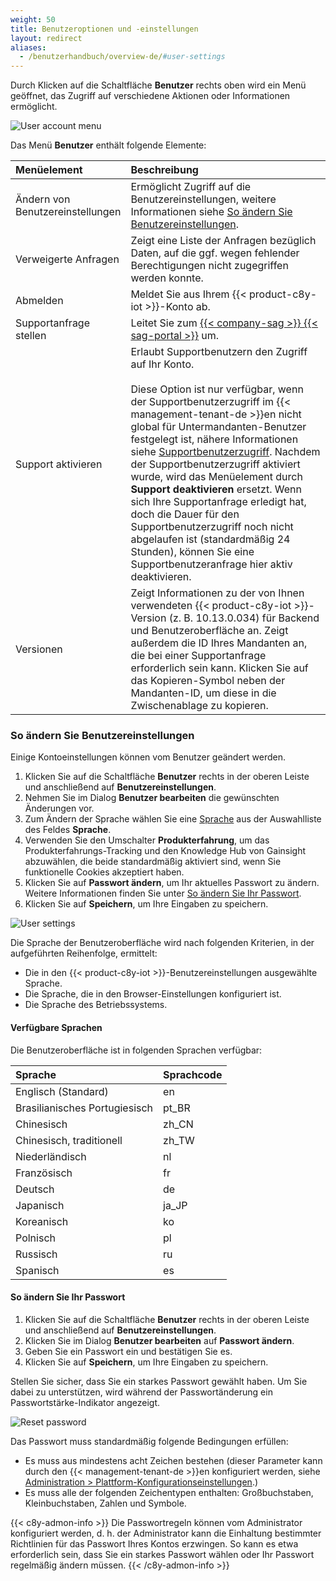 ```yaml
---
weight: 50
title: Benutzeroptionen und -einstellungen
layout: redirect
aliases:
  - /benutzerhandbuch/overview-de/#user-settings
---
```


Durch Klicken auf die Schaltfläche **Benutzer** rechts oben wird ein Menü geöffnet, das Zugriff auf verschiedene Aktionen oder Informationen ermöglicht.

<img src="/images/benutzerhandbuch/getting-started/getting-started-user-account-menu.png" alt="User account menu"  style="max-width: 60%">

Das Menü **Benutzer** enthält folgende Elemente:

<table>
<colgroup>
<col width = "20%">
<col width = "80%">
</colgroup>
<thead>
<tr>
<th style="text-align:left">Menüelement</th>
<th style="text-align:left">Beschreibung</th>
</tr>
</thead>
<tbody>
<tr>
<td style="text-align:left">Ändern von Benutzereinstellungen</td>
<td style="text-align:left">Ermöglicht Zugriff auf die Benutzereinstellungen, weitere Informationen siehe <a href="#change-user-settings" class="no-ajaxy">So ändern Sie Benutzereinstellungen</a>. </td>
</tr>
<tr>
<td style="text-align:left">Verweigerte Anfragen</td>
<td style="text-align:left">Zeigt eine Liste der Anfragen bezüglich Daten, auf die ggf. wegen fehlender Berechtigungen nicht zugegriffen werden konnte. </td>
</tr>
<tr>
<td style="text-align:left">Abmelden</td>
<td style="text-align:left">Meldet Sie aus Ihrem {{< product-c8y-iot >}}-Konto ab. </td>
</tr>
<tr>
<td style="text-align:left">Supportanfrage stellen</td>
<td style="text-align:left">Leitet Sie zum <a href="{{< link-sag-portal >}}" class="no-ajaxy">{{< company-sag >}} {{< sag-portal >}}</a> um. </td>
</tr>
<tr>
<td style="text-align:left">Support aktivieren</td>
<td style="text-align:left">Erlaubt Supportbenutzern den Zugriff auf Ihr Konto.<br>
<br>
Diese Option ist nur verfügbar, wenn der Supportbenutzerzugriff im {{< management-tenant-de >}}en nicht global für Untermandanten-Benutzer festgelegt ist, nähere Informationen siehe <a href="/benutzerhandbuch/enterprise-tenant-de/#support-user-access" class="no-ajaxy">Supportbenutzerzugriff</a>. Nachdem der Supportbenutzerzugriff aktiviert wurde, wird das Menüelement durch <strong>Support deaktivieren</strong> ersetzt. Wenn sich Ihre Supportanfrage erledigt hat, doch die Dauer für den Supportbenutzerzugriff noch nicht abgelaufen ist (standardmäßig 24 Stunden), können Sie eine Supportbenutzeranfrage hier aktiv deaktivieren.</td>
</tr>
<tr>
<td style="text-align:left">Versionen</td>
<td style="text-align:left">Zeigt Informationen zu der von Ihnen verwendeten {{< product-c8y-iot >}}-Version (z. B. 10.13.0.034) für Backend und Benutzeroberfläche an. Zeigt außerdem die ID Ihres Mandanten an, die bei einer Supportanfrage erforderlich sein kann. Klicken Sie auf das Kopieren-Symbol neben der Mandanten-ID, um diese in die Zwischenablage zu kopieren.</td>
</tr>
</tbody>
</table>

<a name="change-user-settings"></a>
### So ändern Sie Benutzereinstellungen

Einige Kontoeinstellungen können vom Benutzer geändert werden.

1. Klicken Sie auf die Schaltfläche **Benutzer** rechts in der oberen Leiste und anschließend auf **Benutzereinstellungen**.  
2. Nehmen Sie im Dialog **Benutzer bearbeiten** die gewünschten Änderungen vor.
3. Zum Ändern der Sprache wählen Sie eine [Sprache](#languages) aus der Auswahlliste des Feldes **Sprache**.
4. Verwenden Sie den Umschalter **Produkterfahrung**, um das Produkterfahrungs-Tracking und den Knowledge Hub von Gainsight abzuwählen, die beide standardmäßig aktiviert sind, wenn Sie funktionelle Cookies akzeptiert haben.
5. Klicken Sie auf **Passwort ändern**, um Ihr aktuelles Passwort zu ändern. Weitere Informationen finden Sie unter [So ändern Sie Ihr Passwort](#change-password).
6. Klicken Sie auf **Speichern**, um Ihre Eingaben zu speichern.

<img src="/images/benutzerhandbuch/getting-started/getting-started-user-settings.png" alt="User settings"  style="max-width: 100%">

Die Sprache der Benutzeroberfläche wird nach folgenden Kriterien, in der aufgeführten Reihenfolge, ermittelt:

*  Die in den {{< product-c8y-iot >}}-Benutzereinstellungen ausgewählte Sprache.
*  Die Sprache, die in den Browser-Einstellungen konfiguriert ist.
* 	Die Sprache des Betriebssystems.

<a name="languages"></a>
#### Verfügbare Sprachen

Die Benutzeroberfläche ist in folgenden Sprachen verfügbar:

|Sprache|Sprachcode|
|:---|:---|
|Englisch (Standard)|en|
|Brasilianisches Portugiesisch|pt_BR|
|Chinesisch|zh_CN|
|Chinesisch, traditionell|zh_TW|
|Niederländisch|nl|
|Französisch|fr|
|Deutsch|de|
|Japanisch|ja_JP|
|Koreanisch|ko|
|Polnisch|pl|
|Russisch|ru|
|Spanisch|es|


<a name="change-password"></a>
#### So ändern Sie Ihr Passwort

1. Klicken Sie auf die Schaltfläche **Benutzer** rechts in der oberen Leiste und anschließend auf **Benutzereinstellungen**.
2. Klicken Sie im Dialog **Benutzer bearbeiten** auf **Passwort ändern**.
3. Geben Sie ein Passwort ein und bestätigen Sie es.
4. Klicken Sie auf **Speichern**, um Ihre Eingaben zu speichern.

Stellen Sie sicher, dass Sie ein starkes Passwort gewählt haben. Um Sie dabei zu unterstützen, wird während der Passwortänderung ein Passwortstärke-Indikator angezeigt.

<img src="/images/benutzerhandbuch/getting-started/getting-started-password-strength.png" alt="Reset password" style="max-width: 100%">

Das Passwort muss standardmäßig folgende Bedingungen erfüllen:

* Es muss aus mindestens acht Zeichen bestehen (dieser Parameter kann durch den {{< management-tenant-de >}}en konfiguriert werden, siehe [Administration > Plattform-Konfigurationseinstellungen](/benutzerhandbuch/administration-de/#platform-configuration-settings).)
* Es muss alle der folgenden Zeichentypen enthalten: Großbuchstaben, Kleinbuchstaben, Zahlen und Symbole.

{{< c8y-admon-info >}}
Die Passwortregeln können vom Administrator konfiguriert werden, d. h. der Administrator kann die Einhaltung bestimmter Richtlinien für das Passwort Ihres Kontos erzwingen. So kann es etwa erforderlich sein, dass Sie ein starkes Passwort wählen oder Ihr Passwort regelmäßig ändern müssen.
{{< /c8y-admon-info >}}
